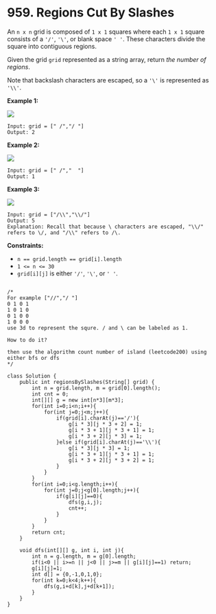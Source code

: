 # 959. Regions Cut By Slashes



An `n x n` grid is composed of `1 x 1` squares where each `1 x 1` square consists of a `'/'`, `'\'`, or blank space `' '`. These characters divide the square into contiguous regions.

Given the grid `grid` represented as a string array, return _the number of regions_.

Note that backslash characters are escaped, so a `'\'` is represented as `'\\'`.

&#x20;

**Example 1:**

![](https://assets.leetcode.com/uploads/2018/12/15/1.png)

```
Input: grid = [" /","/ "]
Output: 2
```

**Example 2:**

![](https://assets.leetcode.com/uploads/2018/12/15/2.png)

```
Input: grid = [" /","  "]
Output: 1
```

**Example 3:**

![](https://assets.leetcode.com/uploads/2018/12/15/4.png)

```
Input: grid = ["/\\","\\/"]
Output: 5
Explanation: Recall that because \ characters are escaped, "\\/" refers to \/, and "/\\" refers to /\.
```

&#x20;

**Constraints:**

* `n == grid.length == grid[i].length`
* `1 <= n <= 30`
* `grid[i][j]` is either `'/'`, `'\'`, or `' '`.

```

/*
For example ["//","/ "]
0 1 0 1
1 0 1 0
0 1 0 0
1 0 0 0
use 3d to represent the squre. / and \ can be labeled as 1.

How to do it? 

then use the algorithm count number of island (leetcode200) using either bfs or dfs
*/
```

```
class Solution {
    public int regionsBySlashes(String[] grid) {
        int n = grid.length, m = grid[0].length();
        int cnt = 0;
        int[][] g = new int[n*3][m*3];
        for(int i=0;i<n;i++){
            for(int j=0;j<m;j++){
                if(grid[i].charAt(j)=='/'){
                    g[i * 3][j * 3 + 2] = 1;
                    g[i * 3 + 1][j * 3 + 1] = 1;
                    g[i * 3 + 2][j * 3] = 1;
                }else if(grid[i].charAt(j)=='\\'){
                    g[i * 3][j * 3] = 1;
                    g[i * 3 + 1][j * 3 + 1] = 1;
                    g[i * 3 + 2][j * 3 + 2] = 1;
                }
            }
        }
        for(int i=0;i<g.length;i++){
            for(int j=0;j<g[0].length;j++){
                if(g[i][j]==0){
                    dfs(g,i,j);
                    cnt++;
                }
            }
        }
        return cnt;
    }
    
    void dfs(int[][] g, int i, int j){
        int n = g.length, m = g[0].length;
        if(i<0 || i>=n || j<0 || j>=m || g[i][j]==1) return;
        g[i][j]=1;
        int d[] = {0,-1,0,1,0};
        for(int k=0;k<4;k++){
            dfs(g,i+d[k],j+d[k+1]);
        }
    }
}


```
